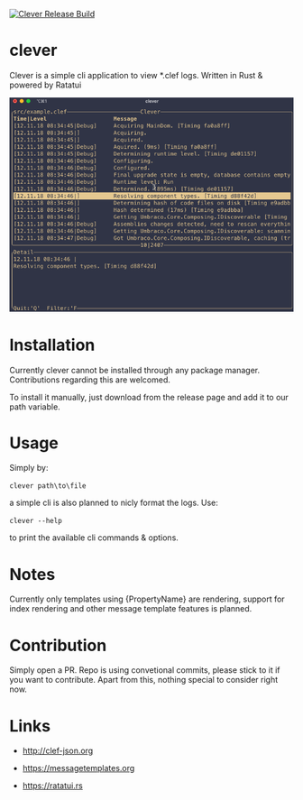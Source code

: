 [![Clever Release Build](https://github.com/AlexanderHieser/clever/actions/workflows/release_build.yml/badge.svg)](https://github.com/AlexanderHieser/clever/actions/workflows/release_build.yml)

# clever

Clever is a simple cli application to view \*.clef logs. Written in Rust &amp; powered by Ratatui

![clever](./images/clever.gif)

# Installation

Currently clever cannot be installed through any package manager. Contributions regarding this are welcomed.

To install it manually, just download from the release page and add it to our path variable.

# Usage

Simply by:

`clever path\to\file`

a simple cli is also planned to nicly format the logs. Use:

`clever --help`

to print the available cli commands & options.

# Notes

Currently only templates using {PropertyName} are rendering, support for index rendering and other message template features is planned.

# Contribution

Simply open a PR. Repo is using convetional commits, please stick to it if you want to contribute. Apart from this, nothing special to consider right now.

# Links

- <http://clef-json.org>

- <https://messagetemplates.org>

- <https://ratatui.rs>
